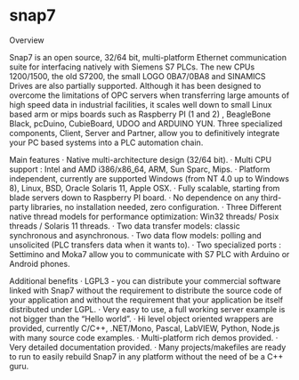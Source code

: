# snap7

Overview
 
Snap7 is an open source, 32/64 bit, multi-platform Ethernet communication suite for interfacing natively with Siemens S7 PLCs. The new CPUs 1200/1500, the old S7200, the small LOGO 0BA7/0BA8 and SINAMICS Drives are also partially supported.
Although it has been designed to overcome the limitations of OPC servers when transferring large amounts of high speed data in industrial facilities, it scales well down to small Linux based arm or mips boards such as Raspberry PI (1 and 2) , BeagleBone Black, pcDuino, CubieBoard, UDOO and ARDUINO YUN.
Three specialized components, Client, Server and Partner, allow you to definitively integrate your PC based systems into a PLC automation chain.

Main features 
·         Native multi-architecture design (32/64 bit).
·         Multi CPU support : Intel and AMD i386/x86_64, ARM, Sun Sparc, Mips.
·         Platform independent, currently are supported Windows (from NT 4.0 up to Windows 8), Linux, BSD, Oracle Solaris 11, Apple OSX.
·         Fully scalable, starting from blade servers down to Raspberry PI board.
·         No dependence on any third-party libraries, no installation needed, zero configuration.
·         Three Different native thread models for performance optimization: Win32 threads/ Posix threads / Solaris 11 threads.
·         Two data transfer models: classic synchronous and asynchronous.
·         Two data flow models: polling and unsolicited (PLC transfers data when it wants to).
·         Two specialized ports : Settimino and Moka7 allow you to communicate with S7 PLC with Arduino or Android phones.

Additional benefits
·         LGPL3 - you can distribute your commercial software linked with Snap7 without the requirement to distribute the source code of your application and without the requirement that your application be itself distributed under LGPL.
·         Very easy to use, a full working server example is not bigger than the “Hello world”.
·         Hi level object oriented wrappers are provided, currently C/C++, .NET/Mono, Pascal, LabVIEW, Python, Node.js with many source code examples.
·         Multi-platform rich demos provided.
·         Very detailed documentation provided.
·         Many projects/makefiles are ready to run to easily rebuild Snap7 in any platform without the need of be a C++ guru.
